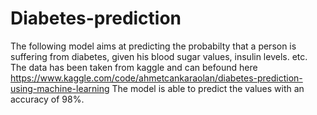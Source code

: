 # Diabetes-prediction
The following model aims at predicting the probabilty that a person is suffering from diabetes, given his blood sugar values, insulin levels. etc.
The data has been taken from kaggle and can befound here https://www.kaggle.com/code/ahmetcankaraolan/diabetes-prediction-using-machine-learning
The model is able to predict the values with an accuracy of 98%.
